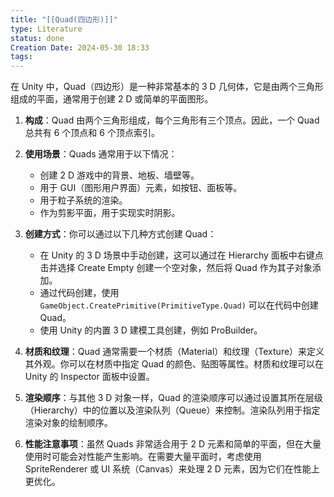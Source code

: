 ```yaml
---
title: "[[Quad(四边形)]]"
type: Literature
status: done
Creation Date: 2024-05-30 18:33
tags:
---
```

在 Unity 中，Quad（四边形）是一种非常基本的 3 D 几何体，它是由两个三角形组成的平面，通常用于创建 2 D 或简单的平面图形。

1. **构成**：Quad 由两个三角形组成，每个三角形有三个顶点。因此，一个 Quad 总共有 6 个顶点和 6 个顶点索引。

2. **使用场景**：Quads 通常用于以下情况：
   - 创建 2 D 游戏中的背景、地板、墙壁等。
   - 用于 GUI（图形用户界面）元素，如按钮、面板等。
   - 用于粒子系统的渲染。
   - 作为剪影平面，用于实现实时阴影。

3. **创建方式**：你可以通过以下几种方式创建 Quad：
   - 在 Unity 的 3 D 场景中手动创建，这可以通过在 Hierarchy 面板中右键点击并选择 Create Empty 创建一个空对象，然后将 Quad 作为其子对象添加。
   - 通过代码创建，使用 `GameObject.CreatePrimitive(PrimitiveType.Quad)` 可以在代码中创建 Quad。
   - 使用 Unity 的内置 3 D 建模工具创建，例如 ProBuilder。

4. **材质和纹理**：Quad 通常需要一个材质（Material）和纹理（Texture）来定义其外观。你可以在材质中指定 Quad 的颜色、贴图等属性。材质和纹理可以在 Unity 的 Inspector 面板中设置。

5. **渲染顺序**：与其他 3 D 对象一样，Quad 的渲染顺序可以通过设置其所在层级（Hierarchy）中的位置以及渲染队列（Queue）来控制。渲染队列用于指定渲染对象的绘制顺序。

6. **性能注意事项**：虽然 Quads 非常适合用于 2 D 元素和简单的平面，但在大量使用时可能会对性能产生影响。在需要大量平面时，考虑使用 SpriteRenderer 或 UI 系统（Canvas）来处理 2 D 元素，因为它们在性能上更优化。